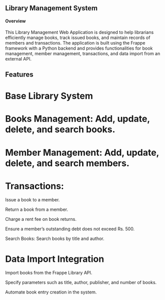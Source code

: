 ## Library Management System

#### Overview

This Library Management Web Application is designed to help librarians efficiently manage books, track issued books, and maintain records of members and transactions. The application is built using the Frappe framework with a Python backend and provides functionalities for book management, member management, transactions, and data import from an external API.

## Features

# Base Library System

# Books Management: Add, update, delete, and search books.

# Member Management: Add, update, delete, and search members.

# Transactions:

Issue a book to a member.

Return a book from a member.

Charge a rent fee on book returns.

Ensure a member’s outstanding debt does not exceed Rs. 500.

Search Books: Search books by title and author.

# Data Import Integration

Import books from the Frappe Library API.

Specify parameters such as title, author, publisher, and number of books.

Automate book entry creation in the system.

